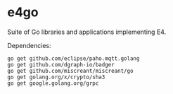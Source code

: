 # e4go

Suite of Go libraries and applications implementing E4.

Dependencies:

```
go get github.com/eclipse/paho.mqtt.golang
go get github.com/dgraph-io/badger
go get github.com/miscreant/miscreant/go
go get golang.org/x/crypto/sha3
go get google.golang.org/grpc
```
